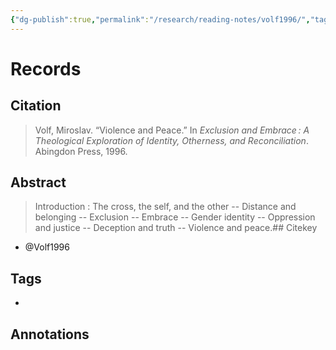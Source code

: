 ```yaml
---
{"dg-publish":true,"permalink":"/research/reading-notes/volf1996/","tags":["gardenEntry"]}
---
```



# Records
## Citation
> Volf, Miroslav. “Violence and Peace.” In _Exclusion and Embrace : A Theological Exploration of Identity, Otherness, and Reconciliation_. Abingdon Press, 1996.

## Abstract
> Introduction : The cross, the self, and the other -- Distance and belonging -- Exclusion -- Embrace -- Gender identity -- Oppression and justice -- Deception and truth -- Violence and peace.## Citekey
- @Volf1996

## Tags
-

## Annotations




